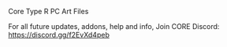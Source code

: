 Core Type R PC Art Files

For all future updates, addons, help and info, Join CORE Discord:
https://discord.gg/f2EvXd4peb
